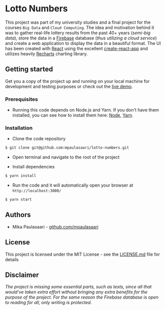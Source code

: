 # Lotto Numbers

This project was part of my university studies and a final project for the courses
`Big Data` and `Cloud Computing`. The idea and motivation behind it was to gather
real-life lottery results from the past 40+ years (*semi-big data*), store the data
in a [Firebase](https://firebase.google.com/) database (*thus utilizing a cloud
service*) and create a web application to display the data in a beautiful format.
The UI has been created with [React](https://reactjs.org/) using the excellent
[create-react-app](https://github.com/facebook/create-react-app) and utilizes heavily
[Recharts](http://recharts.org/en-US/) charting library.

## Getting started

Get you a copy of the project up and running on your local machine for
development and testing purposes or check out the
[live demo](https://lotto-numbers-big-data.firebaseapp.com/).

### Prerequisites

- Running this code depends on Node.js and Yarn. If you don't have them installed,
you can see how to install them here: [Node](https://nodejs.org/en/), [Yarn](https://yarnpkg.com/en/docs/install).

### Installation

- Clone the code repository

```bash
$ git clone git@github.com:mpaulasaari/lotto-numbers.git
```
- Open terminal and navigate to the root of the project

- Install dependencies

```bash
$ yarn install
```

- Run the code and it will automatically open your browser at
`http://localhost:3000/`

```bash
$ yarn start
```

## Authors

- Mika Paulasaari - [github.com/mpaulasaari](https://github.com/mpaulasaari/)

## License

This project is licensed under the MIT License - see the [LICENSE.md](LICENSE.md)
file for details

## Disclaimer

*The project is missing some essential parts, such as tests, since all that would've
taken extra effort without bringing any extra benefits for the purpose of the project.
For the same reason the Firebase database is open to reading for all, only writing
is protected.*
